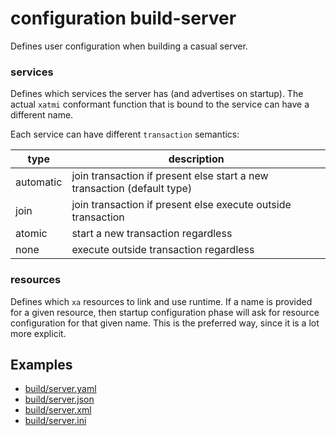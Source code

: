 # configuration build-server

[//]: # (Attention! this is a generated markdown from casual-configuration-documentation - do not edit this file!)

Defines user configuration when building a casual server.

### services

Defines which services the server has (and advertises on startup). The actual `xatmi` conformant
function that is bound to the service can have a different name.

Each service can have different `transaction` semantics:

type         | description
-------------|----------------------------------------------------------------------
automatic    | join transaction if present else start a new transaction (default type)
join         | join transaction if present else execute outside transaction
atomic       | start a new transaction regardless
none         | execute outside transaction regardless

### resources

Defines which `xa` resources to link and use runtime. If a name is provided for a given
resource, then startup configuration phase will ask for resource configuration for that 
given name. This is the preferred way, since it is a lot more explicit.


## Examples

* [build/server.yaml](../sample/build/server.yaml)
* [build/server.json](../sample/build/server.json)
* [build/server.xml](../sample/build/server.xml)
* [build/server.ini](../sample/build/server.ini)
